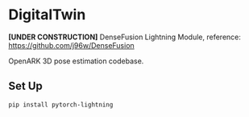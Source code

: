 # DigitalTwin
**[UNDER CONSTRUCTION]**
DenseFusion Lightning Module, reference: https://github.com/j96w/DenseFusion

OpenARK 3D pose estimation codebase.

## Set Up
```
pip install pytorch-lightning
```